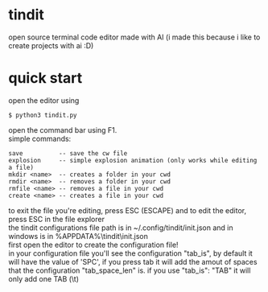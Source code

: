 # tindit
open source terminal code editor made with AI (i made this because i like to create projects with ai :D)

# quick start
open the editor using
```console
$ python3 tindit.py
```

open the command bar using F1.<br>
simple commands:
```command
save          -- save the cw file
explosion     -- simple explosion animation (only works while editing a file)
mkdir <name>  -- creates a folder in your cwd
rmdir <name>  -- removes a folder in your cwd
rmfile <name> -- removes a file in your cwd
create <name> -- creates a file in your cwd
```

to exit the file you're editing, press ESC (ESCAPE) and to edit the editor, press ESC in the file explorer<br>
the tindit configurations file path is in ~/.config/tindit/init.json and in windows is in %APPDATA%\tindit\init.json<br>
first open the editor to create the configuration file!<br>
in your configuration file you'll see the configuration "tab_is", by default it will have the value of 'SPC', if you press tab it will add the amout of spaces that the configuration "tab_space_len" is. if you use "tab_is": "TAB" it will only add one TAB (\t)
